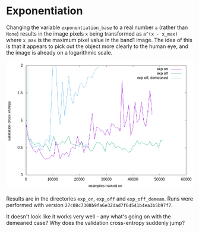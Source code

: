 # Exponentiation

Changing the variable `exponentiation_base` to a real number `a` (rather than `None`) results in the image pixels `x` being transformed as `a^(x - x_max)` where `x_max` is the maximum pixel value in the band1 image.
The idea of this is that it appears to pick out the object more clearly to the human eye, and the image is already on a logarithmic scale.

![Exponentiation of images](./exp.png)

Results are in the directories `exp_on`, `exp_off` and `exp_off_demean`.
Runs were performed with version `27c08c7308b9fa6e32dad7f64541b4ea3b5b97f7`.

It doesn't look like it works very well - any what's going on with the demeaned case? Why does the validation cross-entropy suddenly jump?
